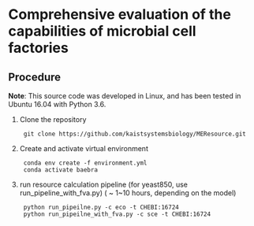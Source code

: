 # Comprehensive evaluation of the capabilities of microbial cell factories
## Procedure

**Note**: 
This source code was developed in Linux, and has been tested in Ubuntu 16.04 with Python 3.6.

1. Clone the repository

        git clone https://github.com/kaistsystemsbiology/MEResource.git

2. Create and activate virtual environment

        conda env create -f environment.yml
        conda activate baebra

3. run resource calculation pipeline (for yeast850, use run_pipeline_with_fva.py) ( ~ 1~10 hours, depending on the model)

        python run_pipeilne.py -c eco -t CHEBI:16724
        python run_pipeilne_with_fva.py -c sce -t CHEBI:16724